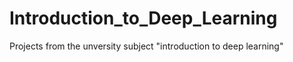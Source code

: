 # Introduction_to_Deep_Learning
 Projects from the unversity subject "introduction to deep learning"
